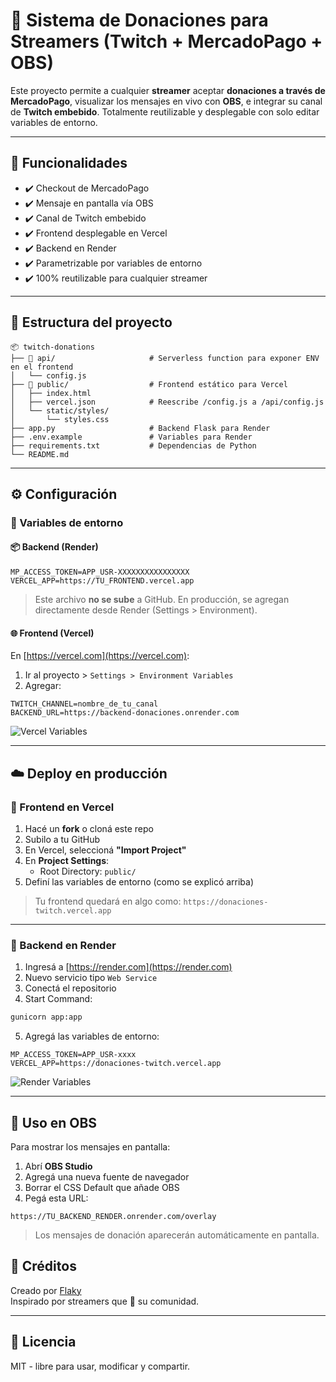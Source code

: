 # 💜 Sistema de Donaciones para Streamers (Twitch + MercadoPago + OBS)

Este proyecto permite a cualquier **streamer** aceptar **donaciones a través de MercadoPago**, visualizar los mensajes en vivo con **OBS**, e integrar su canal de **Twitch embebido**. Totalmente reutilizable y desplegable con solo editar variables de entorno.

---

## 🚀 Funcionalidades

- ✔️ Checkout de MercadoPago
- ✔️ Mensaje en pantalla vía OBS
- ✔️ Canal de Twitch embebido
- ✔️ Frontend desplegable en Vercel
- ✔️ Backend en Render
- ✔️ Parametrizable por variables de entorno
- ✔️ 100% reutilizable para cualquier streamer

---

## 🧩 Estructura del proyecto

```
📦 twitch-donations
├── 📁 api/                     # Serverless function para exponer ENV en el frontend
│   └── config.js
├── 📁 public/                  # Frontend estático para Vercel
│   ├── index.html
│   ├── vercel.json            # Reescribe /config.js a /api/config.js
│   └── static/styles/
│       └── styles.css
├── app.py                     # Backend Flask para Render
├── .env.example               # Variables para Render
├── requirements.txt           # Dependencias de Python
└── README.md
```

---

## ⚙️ Configuración

### 🔐 Variables de entorno

#### 📦 Backend (Render)

```env
MP_ACCESS_TOKEN=APP_USR-XXXXXXXXXXXXXXXX
VERCEL_APP=https://TU_FRONTEND.vercel.app
```

> Este archivo **no se sube** a GitHub. En producción, se agregan directamente desde Render (Settings > Environment).

#### 🌐 Frontend (Vercel)

En [https://vercel.com](https://vercel.com):

1. Ir al proyecto > `Settings > Environment Variables`
2. Agregar:

```
TWITCH_CHANNEL=nombre_de_tu_canal
BACKEND_URL=https://backend-donaciones.onrender.com
```

![Vercel Variables](https://drive.google.com/uc?id=1rAvI5D-GB014HHL0twNs1NYdPzohgCwn)

---

## ☁️ Deploy en producción

### 🔹 Frontend en Vercel

1. Hacé un **fork** o cloná este repo
2. Subilo a tu GitHub
3. En Vercel, seleccioná **"Import Project"**
4. En **Project Settings**:
   - Root Directory: `public/`
5. Definí las variables de entorno (como se explicó arriba)

> Tu frontend quedará en algo como: `https://donaciones-twitch.vercel.app`

---

### 🔸 Backend en Render

1. Ingresá a [https://render.com](https://render.com)
2. Nuevo servicio tipo `Web Service`
3. Conectá el repositorio
4. Start Command:

```bash
gunicorn app:app
```

5. Agregá las variables de entorno:

```
MP_ACCESS_TOKEN=APP_USR-xxxx
VERCEL_APP=https://donaciones-twitch.vercel.app
```
![Render Variables](https://drive.google.com/uc?id=18VnDQ2gHRHnyYXSxa_PwaC-hZlA271O8)



---

## 🎯 Uso en OBS

Para mostrar los mensajes en pantalla:

1. Abrí **OBS Studio**
2. Agregá una nueva fuente de navegador
3. Borrar el CSS Default que añade OBS
4. Pegá esta URL:

```
https://TU_BACKEND_RENDER.onrender.com/overlay
```

> Los mensajes de donación aparecerán automáticamente en pantalla.


## 🙌 Créditos

Creado por [Flaky](https://github.com/Flaky07)  
Inspirado por streamers que 💜 su comunidad.

---

## 📝 Licencia

MIT - libre para usar, modificar y compartir.
